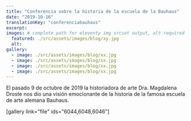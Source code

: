 ```yaml
---
title: "Conferencia sobre la historia de la escuela de la Bauhaus"
date: "2019-10-16"
translationKey: "conferenciabauhaus"
excerpt:
images: # complete path for eleventy img srcset output, alt required
  featured: ./src/assets/images/blog/xy.jpg
  alt:
gallery:
  - image: ./src/assets/images/blog/xx.jpg
  - image: ./src/assets/images/blog/xx.jpg
  - image: ./src/assets/images/blog/xx.jpg
  - image: ./src/assets/images/blog/xx.jpg
---
```


El pasado 9 de octubre de 2019 la historiadora de arte Dra. Magdalena Droste nos dio una visión emocionante de la historia de la famosa escuela de arte alemana Bauhaus.

\[gallery link="file" ids="6044,6048,6046"\]
